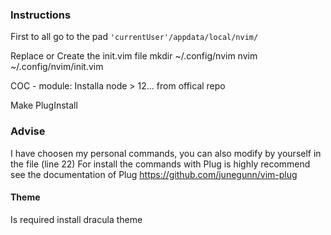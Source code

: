 ### Instructions
First to all go to the pad
`'currentUser'/appdata/local/nvim/`


Replace or Create the init.vim file
mkdir ~/.config/nvim
nvim ~/.config/nvim/init.vim

COC - module: Installa node > 12... from offical repo

Make PlugInstall

### Advise
I have choosen my personal commands, you can also modify by yourself in the file (line 22)
For install the commands with Plug is highly recommend see the documentation of Plug https://github.com/junegunn/vim-plug

#### Theme
Is required install dracula theme

